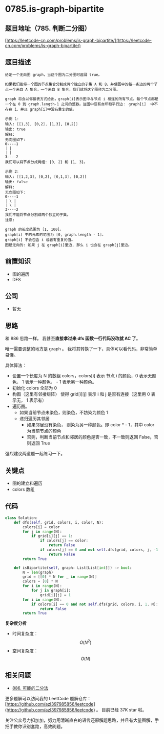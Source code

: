 # 0785.is-graph-bipartite

## 题目地址（785. 判断二分图）

[https://leetcode-cn.com/problems/is-graph-bipartite/](https://leetcode-cn.com/problems/is-graph-bipartite/)

## 题目描述

```text
给定一个无向图 graph，当这个图为二分图时返回 true。

如果我们能将一个图的节点集合分割成两个独立的子集 A 和 B，并使图中的每一条边的两个节点一个来自 A 集合，一个来自 B 集合，我们就将这个图称为二分图。

graph 将会以邻接表方式给出，graph[i]表示图中与节点 i 相连的所有节点。每个节点都是一个在 0 到 graph.length-1 之间的整数。这图中没有自环和平行边： graph[i]  中不存在 i，并且 graph[i]中没有重复的值。

示例 1:
输入: [[1,3], [0,2], [1,3], [0,2]]
输出: true
解释:
无向图如下:
0----1
| |
| |
3----2
我们可以将节点分成两组: {0, 2} 和 {1, 3}。

示例 2:
输入: [[1,2,3], [0,2], [0,1,3], [0,2]]
输出: false
解释:
无向图如下:
0----1
| \ |
| \ |
3----2
我们不能将节点分割成两个独立的子集。
注意:

graph 的长度范围为 [1, 100]。
graph[i] 中的元素的范围为 [0, graph.length - 1]。
graph[i] 不会包含 i 或者有重复的值。
图是无向的: 如果 j 在 graph[i]里边, 那么 i 也会在 graph[j]里边。
```

## 前置知识

* 图的遍历
* DFS

## 公司

* 暂无

## 思路

和 886 思路一样。 我甚至**直接拿过来 dfs 函数一行代码没改就 AC 了**。

唯一需要调整的地方是 graph 。 我将其转换了一下，具体可以看代码，非常简单易懂。

具体算法：

* 设置一个长度为 N 的数组 colors，colors\[i\] 表示 节点 i 的颜色，0 表示无颜色， 1 表示一种颜色， - 1 表示另一种颜色。
* 初始化 colors 全部为 0
* 构图（这里有邻接矩阵） 使得 grid\[i\]\[j\] 表示 i 和 j 是否有连接（这里用 0 表示无， 1 表示有）
* 遍历图。
  * 如果当前节点未染色，则染色，不妨染为颜色 1
  * 递归遍历其邻居
    * 如果邻居没有染色， 则染为另一种颜色。即 color \* - 1，其中 color 为当前节点的颜色
    * 否则，判断当前节点和邻居的颜色是否一致，不一致则返回 False，否则返回 True

强烈建议两道题一起练习一下。

## 关键点

* 图的建立和遍历
* colors 数组

## 代码

```python
class Solution:
    def dfs(self, grid, colors, i, color, N):
        colors[i] = color
        for j in range(N):
            if grid[i][j] == 1:
                if colors[j] == color:
                    return False
                if colors[j] == 0 and not self.dfs(grid, colors, j, -1 * color, N):
                    return False
        return True

    def isBipartite(self, graph: List[List[int]]) -> bool:
        N = len(graph)
        grid = [[0] * N for _ in range(N)]
        colors = [0] * N
        for i in range(N):
            for j in graph[i]:
                grid[i][j] = 1
        for i in range(N):
            if colors[i] == 0 and not self.dfs(grid, colors, i, 1, N):
                return False
        return True
```

**复杂度分析**

* 时间复杂度：$$O(N^2)$$
* 空间复杂度：$$O(N)$$

## 相关问题

* [886. 可能的二分法](problems/886.possible-bipartition.md)

更多题解可以访问我的 LeetCode 题解仓库：[https://github.com/azl397985856/leetcode](https://github.com/azl397985856/leetcode) 。 目前已经 37K star 啦。

关注公众号力扣加加，努力用清晰直白的语言还原解题思路，并且有大量图解，手把手教你识别套路，高效刷题。

